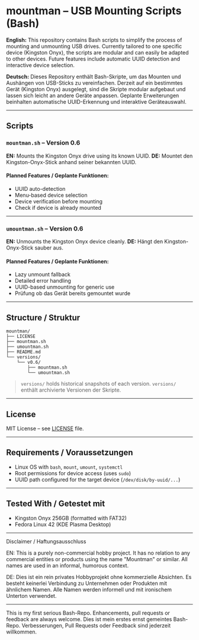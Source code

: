 # mountman – USB Mounting Scripts (Bash)

**English:**
This repository contains Bash scripts to simplify the process of mounting and unmounting USB drives.
Currently tailored to one specific device (Kingston Onyx), the scripts are modular and can easily be adapted to other devices.
Future features include automatic UUID detection and interactive device selection.

**Deutsch:**
Dieses Repository enthält Bash-Skripte, um das Mounten und Aushängen von USB-Sticks zu vereinfachen.
Derzeit auf ein bestimmtes Gerät (Kingston Onyx) ausgelegt, sind die Skripte modular aufgebaut und lassen sich leicht an andere Geräte anpassen.
Geplante Erweiterungen beinhalten automatische UUID-Erkennung und interaktive Geräteauswahl.

---

## Scripts

### `mountman.sh` – Version 0.6

**EN:** Mounts the Kingston Onyx drive using its known UUID.
**DE:** Mountet den Kingston-Onyx-Stick anhand seiner bekannten UUID.

#### Planned Features / Geplante Funktionen:

* UUID auto-detection
* Menu-based device selection
* Device verification before mounting
* Check if device is already mounted

---

### `umountman.sh` – Version 0.6

**EN:** Unmounts the Kingston Onyx device cleanly.
**DE:** Hängt den Kingston-Onyx-Stick sauber aus.

#### Planned Features / Geplante Funktionen:

* Lazy unmount fallback
* Detailed error handling
* UUID-based unmounting for generic use
* Prüfung ob das Gerät bereits gemountet wurde

---

## Structure / Struktur

```text
mountman/
├── LICENSE
├── mountman.sh
├── umountman.sh
├── README.md
└── versions/
    └── v0.6/
        ├── mountman.sh
        └── umountman.sh
```

> `versions/` holds historical snapshots of each version.
> `versions/` enthält archivierte Versionen der Skripte.

---

## License

MIT License – see [LICENSE](./LICENSE) file.

---

## Requirements / Voraussetzungen

* Linux OS with `bash`, `mount`, `umount`, `systemctl`
* Root permissions for device access (uses `sudo`)
* UUID path configured for the target device (`/dev/disk/by-uuid/...`)

---

## Tested With / Getestet mit

* Kingston Onyx 256GB (formatted with FAT32)
* Fedora Linux 42 (KDE Plasma Desktop)

---

Disclaimer / Haftungsausschluss

EN: This is a purely non-commercial hobby project. It has no relation to any commercial entities or products using the name "Mountman" or similar.
All names are used in an informal, humorous context.

DE: Dies ist ein rein privates Hobbyprojekt ohne kommerzielle Absichten. Es besteht keinerlei Verbindung zu Unternehmen oder Produkten mit ähnlichem Namen.
Alle Namen werden informell und mit ironischem Unterton verwendet.

---

This is my first serious Bash-Repo. Enhancements, pull requests or feedback are always welcome.
Dies ist mein erstes ernst gemeintes Bash-Repo. Verbesserungen, Pull Requests oder Feedback sind jederzeit willkommen.

